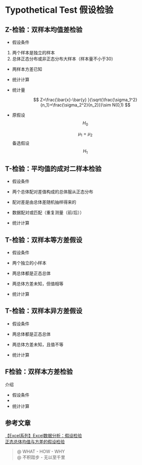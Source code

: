 # Typothetical Test 假设检验

## Z-检验：双样本均值差检验

- 假设条件
1. 两个样本是独立的样本
2. 总体正态分布或非正态分布大样本（样本量不小于30）
* 两样本方差已知

* 统计计算

* 统计量


  $$
  Z=\frac{\bar{x}-\bar{y} }{\sqrt{\frac{\sigma_1^2}{n_1}+\frac{\sigma_2^2}{n_2}}}\sim N(0,1)
  $$

* 原假设 $$H_0$$    

  $$\mu_1 = \mu_2$$
  备选假设 $$H_1$$

## T-检验：平均值的成对二样本检验

* 假设条件
* 两个总体配对差值构成的总体服从正态分布
* 配对差是由总体差随机抽样得来的
* 数据配对或匹配（重复测量（前/后））

* 统计计算

## T-检验：双样本等方差假设

* 假设条件
* 两个独立的小样本
* 两总体都是正态总体
* 两总体方差未知，但值相等

* 统计计算

## T-检验：双样本异方差假设

* 假设条件
* 两总体都是正态总体
* 两总体方差未知，且值不等

* 统计计算

## F检验：双样本方差检验

介绍

* 假设条件
* 
* 统计计算

## 参考文章

[【Excel系列】Excel数据分析：假设检验](https://www.jianshu.com/p/1c60c9c3fe33)  
[正态总体均值与方差的假设检验](https://wenku.baidu.com/view/6080ea93970590c69ec3d5bbfd0a79563c1ed48a.html)

> @ WHAT - HOW - WHY  
> @ 不积跬步 - 无以至千里



